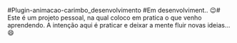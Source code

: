 #Plugin-animacao-carimbo_desenvolvimento
#Em desenvolviment.. 😉#
Este é um projeto pessoal, na qual coloco em pratica o que venho aprendendo.
 A intenção aqui é praticar e deixar a mente fluir novas ideias... 😄
